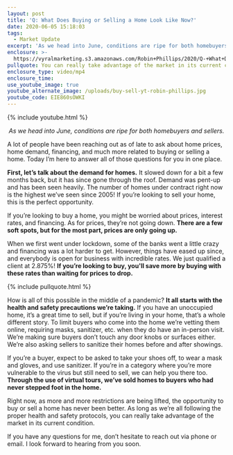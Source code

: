 ```yaml
---
layout: post
title: 'Q: What Does Buying or Selling a Home Look Like Now?'
date: 2020-06-05 15:18:03
tags:
  - Market Update
excerpt: 'As we head into June, conditions are ripe for both homebuyers and sellers.'
enclosure: >-
  https://vyralmarketing.s3.amazonaws.com/Robin+Phillips/2020/Q-+What+Does+Buying+or+Selling+a+Home+Look+Like+Now_.mp4
pullquote: You can really take advantage of the market in its current condition.
enclosure_type: video/mp4
enclosure_time:
use_youtube_image: true
youtube_alternate_image: /uploads/buy-sell-yt-robin-phillips.jpg
youtube_code: EIE860sOWKI
---
```


{% include youtube.html %}

<p style="text-align:center"><em>As we head into June, conditions are ripe for both homebuyers and sellers.</em></p>

A lot of people have been reaching out as of late to ask about home prices, home demand, financing, and much more related to buying or selling a home. Today I’m here to answer all of those questions for you in one place.

**First, let’s talk about the demand for homes.** It slowed down for a bit a few months back, but it has since gone through the roof. Demand was pent-up and has been seen heavily. The number of homes under contract right now is the highest we’ve seen since 2005\! If you’re looking to sell your home, this is the perfect opportunity.&nbsp;

If you’re looking to buy a home, you might be worried about prices, interest rates, and financing. As for prices, they’re not going down. **There are a few soft spots, but for the most part, prices are only going up.**

When we first went under lockdown, some of the banks went a little crazy and financing was a lot harder to get. However, things have eased up since, and everybody is open for business with incredible rates. We just qualified a client at 2.875%\! **If you’re looking to buy, you'll save more by buying with these rates than waiting for prices to drop.**

{% include pullquote.html %}

How is all of this possible in the middle of a pandemic? **It all starts with the health and safety precautions we’re taking.** If you have an unoccupied home, it’s a great time to sell, but if you’re living in your home, that’s a whole different story. To limit buyers who come into the home we’re vetting them online, requiring masks, sanitizer, etc. when they do have an in-person visit. We’re making sure buyers don’t touch any door knobs or surfaces either. We’re also asking sellers to sanitize their homes before and after showings.

If you’re a buyer, expect to be asked to take your shoes off, to wear a mask and gloves, and use sanitizer. If you’re in a category where you’re more vulnerable to the virus but still need to sell, we can help you there too. **Through the use of virtual tours, we’ve sold homes to buyers who had never stepped foot in the home.&nbsp;**

Right now, as more and more restrictions are being lifted, the opportunity to buy or sell a home has never been better. As long as we’re all following the proper health and safety protocols, you can really take advantage of the market in its current condition.

If you have any questions for me, don’t hesitate to reach out via phone or email. I look forward to hearing from you soon.